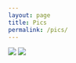 ```yaml
---
layout: page
title: Pics
permalink: /pics/
---
```


<img src="{{ site.baseurl }}/images/ciri_face.jpg">
<img src="{{ site.baseurl }}/images/firewatch_night.jpg">